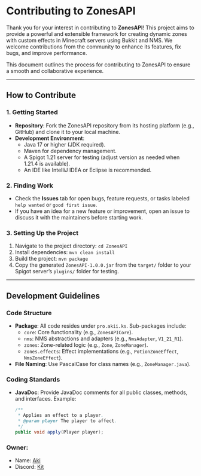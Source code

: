 # Contributing to ZonesAPI

Thank you for your interest in contributing to **ZonesAPI**! This project aims to provide a powerful and extensible framework for creating dynamic zones with custom effects in Minecraft servers using Bukkit and NMS. We welcome contributions from the community to enhance its features, fix bugs, and improve performance.

This document outlines the process for contributing to ZonesAPI to ensure a smooth and collaborative experience.

---

## How to Contribute

### 1. Getting Started
- **Repository**: Fork the ZonesAPI repository from its hosting platform (e.g., GitHub) and clone it to your local machine.
- **Development Environment**:
  - Java 17 or higher (JDK required).
  - Maven for dependency management.
  - A Spigot 1.21 server for testing (adjust version as needed when 1.21.4 is available).
  - An IDE like IntelliJ IDEA or Eclipse is recommended.

### 2. Finding Work
- Check the **Issues** tab for open bugs, feature requests, or tasks labeled `help wanted` or `good first issue`.
- If you have an idea for a new feature or improvement, open an issue to discuss it with the maintainers before starting work.

### 3. Setting Up the Project
1. Navigate to the project directory: `cd ZonesAPI`
2. Install dependencies: `mvn clean install`
3. Build the project: `mvn package`
4. Copy the generated `ZonesAPI-1.0.0.jar` from the `target/` folder to your Spigot server’s `plugins/` folder for testing.

---

## Development Guidelines

### Code Structure
- **Package**: All code resides under `pro.akii.ks`. Sub-packages include:
  - `core`: Core functionality (e.g., `ZonesAPICore`).
  - `nms`: NMS abstractions and adapters (e.g., `NmsAdapter`, `V1_21_R1`).
  - `zones`: Zone-related logic (e.g., `Zone`, `ZoneManager`).
  - `zones.effects`: Effect implementations (e.g., `PotionZoneEffect`, `NmsZoneEffect`).
- **File Naming**: Use PascalCase for class names (e.g., `ZoneManager.java`).

### Coding Standards
- **JavaDoc**: Provide JavaDoc comments for all public classes, methods, and interfaces. Example:
  ```java
  /**
   * Applies an effect to a player.
   * @param player The player to affect.
   */
  public void apply(Player player);
  
  
### Owner:
 - Name: [Aki](https://github.com/4K1D3V/ZonesAPI)
 - Discord: [Kit](https://discord.com/user/kit.yml)